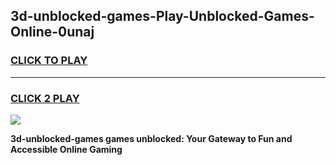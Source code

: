 
## 3d-unblocked-games-Play-Unblocked-Games-Online-0unaj
<h3>
<a href="https://premium76.site?title=3d-unblocked-games&ref=24A">CLICK TO PLAY</a></h3>
<hr>

<h3>
<a href="https://premium76.site?title=3d-unblocked-games&ref=24A">CLICK 2 PLAY</a>
  
</h3>

<a href="https://premium76.site?title=3d-unblocked-games&ref=24A"><img src="https://clearcache.store/games.png"></a>


**3d-unblocked-games games unblocked: Your Gateway to Fun and Accessible Online Gaming**
